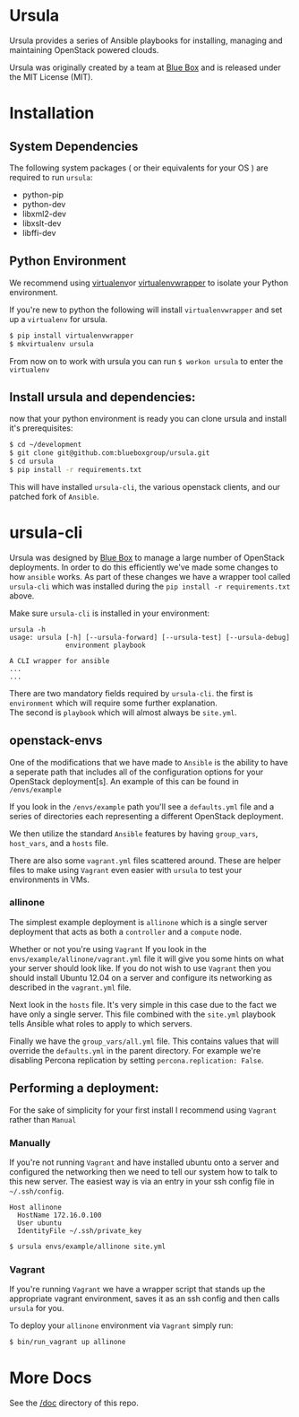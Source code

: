 # Ursula

Ursula provides a series of Ansible playbooks for installing, managing and
maintaining OpenStack powered clouds.

Ursula was originally created by a team at [Blue Box](https://www.bluebox.net) and is 
released under the MIT License (MIT).

# Installation

## System Dependencies

The following system packages ( or their equivalents for your OS ) are
required to run `ursula`: 

* python-pip 
* python-dev 
* libxml2-dev 
* libxslt-dev 
* libffi-dev

## Python Environment

We recommend using [virtualenv](http://virtualenv.readthedocs.org/en/latest/)or [virtualenvwrapper](https://virtualenvwrapper.readthedocs.org/en/latest/) to isolate your Python environment. 

If you're new to python the following will install `virtualenvwrapper` and set
up a `virtualenv` for ursula.

```bash
$ pip install virtualenvwrapper
$ mkvirtualenv ursula
```

From now on to work with ursula you can run `$ workon ursula` to 
enter the `virtualenv`

## Install ursula and dependencies:

now that your python environment is ready you can clone ursula and install
it's prerequisites:

```bash
$ cd ~/development
$ git clone git@github.com:blueboxgroup/ursula.git
$ cd ursula
$ pip install -r requirements.txt
```

This will have installed `ursula-cli`, the various openstack clients, and our
patched fork of `Ansible`.

# ursula-cli

Ursula was designed by [Blue Box](https://www.bluebox.net) to manage a large
number of OpenStack deployments. In order to do this efficiently we've made
some changes to how `ansible` works. As part of these changes we have a
wrapper tool called `ursula-cli` which was installed during the 
`pip install -r requirements.txt` above.

Make sure `ursula-cli` is installed in your environment:

```
ursula -h
usage: ursula [-h] [--ursula-forward] [--ursula-test] [--ursula-debug]
              environment playbook

A CLI wrapper for ansible
...
...
```

There are two mandatory fields required by `ursula-cli`.  the first is 
`environment` which will require some further explanation.  
The second is `playbook` which will almost always be `site.yml`.

## openstack-envs

One of the modifications that we have made to `Ansible` is the ability to have
a seperate path that includes all of the configuration options for your
OpenStack deployment[s].   An example of this can be found in `/envs/example`

If you look in the `/envs/example` path you'll see a `defaults.yml` file and a
series of directories each representing a different OpenStack deployment.

We then utilize the standard `Ansible` features by having `group_vars`, 
`host_vars`, and a `hosts` file.

There are also some `vagrant.yml` files scattered around.  These are helper
files to make using `Vagrant` even easier with `ursula` to test your
environments in VMs.

### allinone

The simplest example deployment is `allinone` which is a single server
deployment that acts as both a `controller` and a `compute` node.

Whether or not you're using `Vagrant` If you look in the 
`envs/example/allinone/vagrant.yml` file it will give you some hints on what
your server should look like.  If you do not wish to use `Vagrant` then you
should install Ubuntu 12.04 on a server and configure its networking as
described in the `vagrant.yml` file.

Next look in the `hosts` file.  It's very simple in this case due to the fact
we have only a single server.  This file combined with the `site.yml` playbook
tells Ansible what roles to apply to which servers.

Finally we have the `group_vars/all.yml` file.  This contains values that will
override the `defaults.yml` in the parent directory.  For example we're
disabling Percona replication by setting `percona.replication: False`.

## Performing a deployment:

For the sake of simplicity for your first install I recommend using `Vagrant`
rather than `Manual`

### Manually

If you're not running `Vagrant` and have installed ubuntu onto a server and
configured the networking then we need to tell our system how to talk to this
new server.  The easiest way is via an entry in your ssh config file in 
`~/.ssh/config`.

```
Host allinone
  HostName 172.16.0.100
  User ubuntu
  IdentityFile ~/.ssh/private_key
```

```bash
$ ursula envs/example/allinone site.yml
```

### Vagrant

If you're running `Vagrant` we have a wrapper script that stands up the
appropriate vagrant environment, saves it as an ssh config and then calls
`ursula` for you.

To deploy your `allinone` environment via `Vagrant` simply run:

```bash
$ bin/run_vagrant up allinone
```

# More Docs

See the [/doc](https://github.com/blueboxgroup/ursula/tree/master/doc) directory of this repo.
